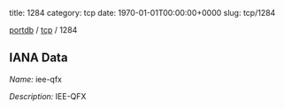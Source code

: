 title: 1284
category: tcp
date: 1970-01-01T00:00:00+0000
slug: tcp/1284

[portdb](/) / [tcp](/category/tcp.html) / 1284


## IANA Data

_Name:_ iee-qfx

_Description:_ IEE-QFX

